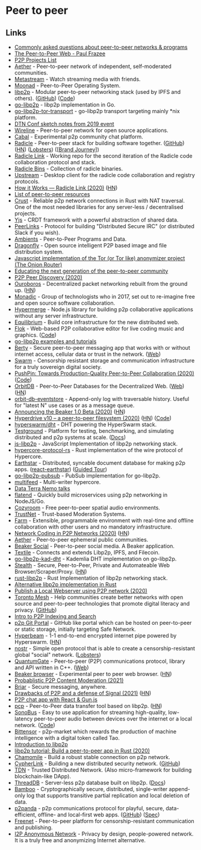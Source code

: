 # Peer to peer

## Links

- [Commonly asked questions about peer-to-peer networks & programs](https://github.com/noffle/p2p-faq/)
- [The Peer-to-Peer Web - Paul Frazee](https://www.youtube.com/watch?v=-ep0ZIe6i10)
- [P2P Projects List](https://github.com/moshest/p2p-index)
- [Aether](https://github.com/nehbit/aether) - Peer-to-peer network of independent, self-moderated communities.
- [Metastream](https://github.com/samuelmaddock/metastream) - Watch streaming media with friends.
- [Moonad](https://github.com/moonad/Whitepaper) - Peer-to-Peer Operating System.
- [libp2p](https://libp2p.io/) - Modular peer-to-peer networking stack (used by IPFS and others). ([GitHub](https://github.com/libp2p)) ([Code](https://github.com/libp2p/libp2p))
- [go-libp2p](https://github.com/libp2p/go-libp2p) - libp2p implementation in Go.
- [go-libp2p-tor-transport](https://github.com/berty/go-libp2p-tor-transport) - go-libp2p transport targeting mainly \*nix platform.
- [DTN Conf sketch notes from 2019 event](https://twitter.com/_lrlna/status/1129361644134567936)
- [Wireline](https://www.wireline.io/#about) - Peer-to-peer network for open source applications.
- [Cabal](https://cabal.chat/) - Experimental p2p community chat platform.
- [Radicle](https://radicle.xyz/) - Peer-to-peer stack for building software together. ([GitHub](https://github.com/radicle-dev)) ([HN](https://news.ycombinator.com/item?id=25313010)) ([Lobsters](https://lobste.rs/s/6tbq79/radicle_peer_peer_stack_for_code)) ([[Brand Journey](https://twitter.com/brandonhaslegs/status/1334207549273419777)])
- [Radicle Link](https://github.com/radicle-dev/radicle-link) - Working repo for the second iteration of the Radicle code collaboration protocol and stack.
- [Radicle Bins](https://github.com/radicle-dev/radicle-bins) - Collection of radicle binaries.
- [Upstream](https://github.com/radicle-dev/radicle-upstream) - Desktop client for the radicle code collaboration and registry protocols.
- [How it Works — Radicle Link (2020)](https://radicle.xyz/radicle-link.html) ([HN](https://news.ycombinator.com/item?id=24382589))
- [List of peer-to-peer resources](https://github.com/kgryte/awesome-peer-to-peer)
- [Crust](https://github.com/maidsafe/crust) - Reliable p2p network connections in Rust with NAT traversal. One of the most needed libraries for any server-less / decentralised projects.
- [Yjs](https://github.com/yjs/yjs) - CRDT framework with a powerful abstraction of shared data.
- [PeerLinks](https://github.com/peerlinks/peerlinks) - Protocol for building "Distributed Secure IRC" (or distributed Slack if you wish).
- [Ambients](https://github.com/aphelionz/ambients) - Peer-to-Peer Programs and Data.
- [Dragonfly](https://github.com/dragonflyoss/Dragonfly) - Open source intelligent P2P based image and file distribution system.
- [Javascript implementation of the Tor (or Tor like) anonymizer project (The Onion Router)](https://github.com/Ayms/node-Tor)
- [Educating the next generation of the peer-to-peer community](https://accessp2p.xyz/)
- [P2P Peer Discovery (2020)](https://jsantell.com/p2p-peer-discovery)
- [Ouroboros](https://ouroboros.rocks/) - Decentralized packet networking rebuilt from the ground up. ([HN](https://news.ycombinator.com/item?id=22052416))
- [Monadic](https://monadic.xyz/) - Group of technologists who in 2017, set out to re-imagine free and open source software collaboration.
- [Hypermerge](https://github.com/automerge/hypermerge) - Node.js library for building p2p collaborative applications without any server infrastructure.
- [Equilibrium](https://equilibrium.co/) - Build core infrastructure for the new distributed web.
- [Flok](https://munshkr.github.io/flok/) - Web-based P2P collaborative editor for live coding music and graphics. ([Code](https://github.com/munshkr/flok))
- [go-libp2p examples and tutorials](https://github.com/libp2p/go-libp2p-examples)
- [Berty](https://github.com/berty/berty) - Secure peer-to-peer messaging app that works with or without internet access, cellular data or trust in the network. ([Web](https://berty.tech/))
- [Swarm](https://github.com/ethersphere/swarm) - Censorship resistant storage and communication infrastructure for a truly sovereign digital society.
- [PushPin: Towards Production-Quality Peer-to-Peer Collaboration (2020)](https://martin.kleppmann.com/papers/pushpin-papoc20.pdf) ([Code](https://github.com/ept/pushpin-papoc))
- [OrbitDB](https://github.com/orbitdb/orbit-db) - Peer-to-Peer Databases for the Decentralized Web. ([Web](https://orbitdb.org/)) ([HN](https://news.ycombinator.com/item?id=26310094))
- [orbit-db-eventstore](https://github.com/orbitdb/orbit-db-eventstore) - Append-only log with traversable history. Useful for "latest N" use cases or as a message queue.
- [Announcing the Beaker 1.0 Beta (2020)](https://beakerbrowser.com/2020/05/14/beaker-1-0-beta.html) ([HN](https://news.ycombinator.com/item?id=23182775))
- [Hyperdrive v10 – a peer-to-peer filesystem (2020)](https://blog.hypercore-protocol.org/posts/announcing-hyperdrive-10/) ([HN](https://news.ycombinator.com/item?id=23180572)) ([Code](https://github.com/hypercore-protocol/hyperdrive))
- [hyperswarm/dht](https://github.com/hyperswarm/dht) - DHT powering the HyperSwarm stack.
- [Testground](https://github.com/testground/testground) - Platform for testing, benchmarking, and simulating distributed and p2p systems at scale. ([Docs](https://docs.testground.ai/))
- [js-libp2p](https://github.com/libp2p/js-libp2p) - JavaScript Implementation of libp2p networking stack.
- [hypercore-protocol-rs](https://github.com/Frando/hypercore-protocol-rs) - Rust implementation of the wire protocol of Hypercore.
- [Earthstar](https://github.com/earthstar-project/earthstar) - Distributed, syncable document database for making p2p apps. ([react-earthstar](https://github.com/earthstar-project/react-earthstar)) ([Guided Tour](https://github.com/earthstar-project/earthstar/blob/master/docs/tour.md))
- [go-libp2p-pubsub](https://github.com/libp2p/go-libp2p-pubsub) - PubSub implementation for go-libp2p.
- [multifeed](https://github.com/kappa-db/multifeed) - Multi-writer hypercore.
- [Data Terra Nemo talks](https://www.youtube.com/channel/UCp-7zAsouqg4LP4xULhYhcg/videos)
- [flatend](https://github.com/lithdew/flatend) - Quickly build microservices using p2p networking in NodeJS/Go.
- [Cozyroom](https://cozyroom.xyz/) - Free peer-to-peer spatial audio environments.
- [TrustNet](https://cblgh.org/articles/trustnet.html) - Trust-based Moderation Systems.
- [Farm](https://github.com/inkandswitch/farm) - Extensible, programmable environment with real-time and offline collaboration with other users and no mandatory infrastructure.
- [Network Coding in P2P Networks (2020)](https://adlrocha.substack.com/p/adlrocha-network-coding-in-p2p-networks) ([HN](https://news.ycombinator.com/item?id=24250739))
- [Aether](https://getaether.net/) - Peer-to-peer ephemeral public communities.
- [Beaker Social](https://github.com/beakerbrowser/social) - Peer-to-peer social media. A Beaker application.
- [Textile](https://github.com/textileio/textile) - Connects and extends Libp2p, IPFS, and Filecoin.
- [go-libp2p-kad-dht](https://github.com/libp2p/go-libp2p-kad-dht) - Kademlia DHT implementation on go-libp2p.
- [Stealth](https://github.com/tholian-network/stealth) - Secure, Peer-to-Peer, Private and Automateable Web Browser/Scraper/Proxy. ([HN](https://news.ycombinator.com/item?id=24816376))
- [rust-libp2p](https://github.com/libp2p/rust-libp2p) - Rust Implementation of libp2p networking stack.
- [Alternative libp2p implementation in Rust](https://github.com/netwarps/libp2p-rs)
- [Publish a Local Webserver using P2P network (2020)](https://support.diode.io/article/ss32engxlq)
- [Toronto Mesh](https://tomesh.net/) - Help communities create better networks with open source and peer-to-peer technologies that promote digital literacy and privacy. ([GitHub](https://github.com/tomeshnet))
- [Intro to P2P Indexing and Search](https://github.com/hypercore-protocol/p2p-indexing-and-search)
- [p2p Git Portal](https://github.com/happybeing/p2p-git-portal-poc) - GitHub like portal which can be hosted on peer-to-peer or static storage, initially targeting Safe Network.
- [Hyperbeam](https://github.com/mafintosh/hyperbeam) - 1-1 end-to-end encrypted internet pipe powered by Hyperswarm. ([HN](https://news.ycombinator.com/item?id=25407174))
- [nostr](https://github.com/fiatjaf/nostr) - Simple open protocol that is able to create a censorship-resistant global "social" network. ([Lobsters](https://lobste.rs/s/bxguql/nostr_notes_other_stuff_transmitted_by))
- [QuantumGate](https://github.com/kareldonk/QuantumGate) - Peer-to-peer (P2P) communications protocol, library and API written in C++. ([Web](http://www.quantumgate.org/))
- [Beaker browser](https://beakerbrowser.com/) - Experimental peer to peer web browser. ([HN](https://news.ycombinator.com/item?id=25753908))
- [Probablistic P2P Content Moderation (2021)](https://generativist.falsifiable.com/metaverse/probablistic-p2p-content-moderation)
- [Briar](https://briarproject.org/) - Secure messaging, anywhere.
- [Drawbacks of P2P and a defense of Signal (2021)](https://changelog.complete.org/archives/10216-the-hidden-drawbacks-of-p2p-and-a-defense-of-signal) ([HN](https://news.ycombinator.com/item?id=25976439))
- [P2P chat app with React & Gun.js](https://github.com/dabit3/react-p2p-messaging)
- [pcp](https://github.com/dennis-tra/pcp) - Peer-to-Peer data transfer tool based on libp2p. ([HN](https://news.ycombinator.com/item?id=26124236))
- [SonoBus](https://sonobus.net/) - Easy to use application for streaming high-quality, low-latency peer-to-peer audio between devices over the internet or a local network. ([Code](https://github.com/essej/sonobus))
- [Bittensor](https://github.com/opentensor/bittensor) - p2p-market which rewards the production of machine intelligence with a digital token called Tao.
- [Introduction to libp2p](https://proto.school/introduction-to-libp2p)
- [libp2p tutorial: Build a peer-to-peer app in Rust (2020)](https://blog.logrocket.com/libp2p-tutorial-build-a-peer-to-peer-app-in-rust/)
- [Chamomile](https://github.com/cypherlink/chamomile) - Build a robust stable connection on p2p network.
- [CypherLink](https://cypherlink.io/) - Building a new distributed security network. ([GitHub](https://github.com/cypherlink))
- [TDN](https://github.com/cypherlink/TDN) - Trusted Distributed Network. (Also micro-framework for building blockchain-like DApp).
- [ThreadDB](https://github.com/textileio/go-threads) - Server-less p2p database built on libp2p. ([Docs](https://docs.textile.io/threads/))
- [Bamboo](https://github.com/AljoschaMeyer/bamboo) - Cryptographically secure, distributed, single-writer append-only log that supports transitive partial replication and local deletion of data.
- [p2panda](https://p2panda.org/) - p2p communications protocol for playful, secure, data-efficient, offline- and local-first web apps. ([GitHub](https://github.com/p2panda)) ([Spec](https://github.com/p2panda/design-document))
- [Freenet](https://freenetproject.org/index.html) - Peer-to-peer platform for censorship-resistant communication and publishing.
- [I2P Anonymous Network](https://geti2p.net/en/) - Privacy by design, people-powered network. It is a truly free and anonymizing Internet alternative.
